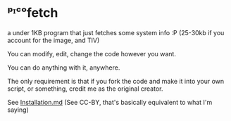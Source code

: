 # ᵖᶦᶜᵒfetch 
a under 1KB program that just fetches some system info :P
(25-30kb if you account for the image, and TIV)

You can modify, edit, change the code however you want.

You can do anything with it, anywhere.

The only requirement is that if you fork the code and make it into your own script, or something, credit me as the original creator.

See [Installation.md](Installation.md)
(See CC-BY, that's basically equivalent to what I'm saying)
